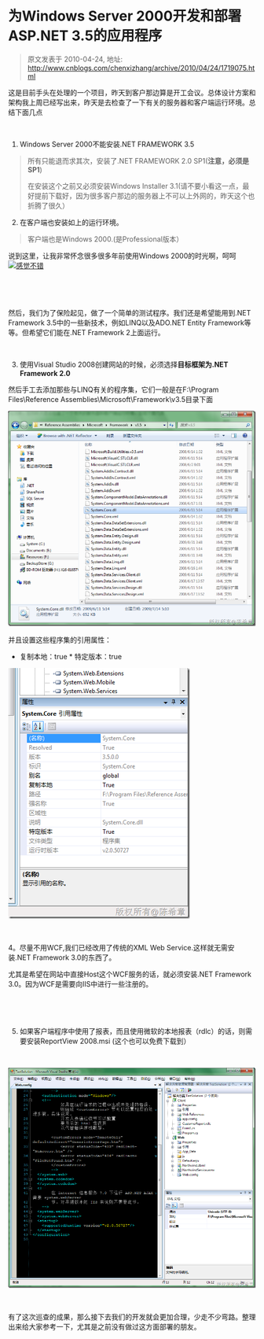 # 为Windows Server 2000开发和部署ASP.NET 3.5的应用程序 
> 原文发表于 2010-04-24, 地址: http://www.cnblogs.com/chenxizhang/archive/2010/04/24/1719075.html 


这是目前手头在处理的一个项目，昨天到客户那边算是开工会议。总体设计方案和架构我上周已经写出来，昨天是去检查了一下有关的服务器和客户端运行环境。总结下面几点

  

 1. Windows Server 2000不能安装.NET FRAMEWORK 3.5

 
>  所有只能退而求其次，安装了.NET FRAMEWORK 2.0 SP1(**注意，必须是SP1**)
> 
>  在安装这个之前又必须安装Windows Installer 3.1(请不要小看这一点，最好提前下载好，因为很多客户那边的服务器上不可以上外网的，昨天这个也折腾了很久）
> 
> 

 2. 在客户端也安装如上的运行环境。

 
>   客户端也是Windows 2000.(是Professional版本）
> 
> 

 说到这里，让我非常怀念很多很多年前使用Windows 2000的时光啊，呵呵[![感觉不错](./images/1719075-%E6%84%9F%E8%A7%89%E4%B8%8D%E9%94%99_thumb.gif "感觉不错")](http://images.cnblogs.com/cnblogs_com/chenxizhang/WindowsLiveWriter/WindowsServer2000ASP.NET3.5_620F/%E6%84%9F%E8%A7%89%E4%B8%8D%E9%94%99_2.gif) 

  

  

 然后，我们为了保险起见，做了一个简单的测试程序。我们还是希望能用到.NET Framework 3.5中的一些新技术，例如LINQ以及ADO.NET Entity Framework等等。但希望它们能在.NET Framework 2上面运行。

  

 3. 使用Visual Studio 2008创建网站的时候，必须选择**目标框架为.NET Framework 2.0**

 然后手工去添加那些与LINQ有关的程序集，它们一般是在F:\Program Files\Reference Assemblies\Microsoft\Framework\v3.5目录下面

 [![image](./images/1719075-image_thumb.png "image")](http://images.cnblogs.com/cnblogs_com/chenxizhang/WindowsLiveWriter/WindowsServer2000ASP.NET3.5_620F/image_2.png) 

 并且设置这些程序集的引用属性：

 * 复制本地：true * 特定版本：true

 [![image](./images/1719075-image_thumb_1.png "image")](http://images.cnblogs.com/cnblogs_com/chenxizhang/WindowsLiveWriter/WindowsServer2000ASP.NET3.5_620F/image_4.png) 

  

 4。尽量不用WCF,我们已经改用了传统的XML Web Service.这样就无需安装.NET Framework 3.0的东西了。

 尤其是希望在网站中直接Host这个WCF服务的话，就必须安装.NET Framework 3.0。因为WCF是需要向IIS中进行一些注册的。

  

  

 5. 如果客户端程序中使用了报表，而且使用微软的本地报表（rdlc）的话，则需要安装ReportView 2008.msi (这个也可以免费下载到）

  

 [![image](./images/1719075-image_thumb_2.png "image")](http://images.cnblogs.com/cnblogs_com/chenxizhang/WindowsLiveWriter/WindowsServer2000ASP.NET3.5_620F/image_6.png) 

  

 有了这次巡查的成果，那么接下去我们的开发就会更加合理，少走不少弯路。整理出来给大家参考一下，尤其是之前没有做过这方面部署的朋友。

